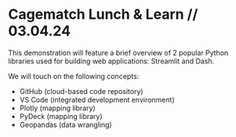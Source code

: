 # Cagematch Lunch & Learn // 03.04.24

This demonstration will feature a brief overview of 2 popular Python libraries used for building web applications: Streamlit and Dash.

We will touch on the following concepts:

- GitHub (cloud-based code repository)
- VS Code (integrated development environment)
- Plotly (mapping library)
- PyDeck (mapping library)
- Geopandas (data wrangling)
